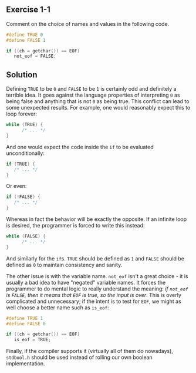 ## Exercise 1-1

Comment on the choice of names and values in the following code.

```c
#define TRUE 0
#define FALSE 1

if ((ch = getchar()) == EOF)
   not_eof = FALSE;
```

## Solution

Defining `TRUE` to be `0` and `FALSE` to be `1` is certainly odd and definitely a terrible idea. It goes against the language properties of interpreting `0` as being false and anything that is not `0` as being true. This conflict can lead to some unexpected results. For example, one would reasonably expect this to loop forever:

```c
while (TRUE) {
      /* ... */
}
```

And one would expect the code inside the `if` to be evaluated unconditionally:

```c
if (TRUE) {
   /* ... */
}
```

Or even:

```c
if (!FALSE) {
   /* ... */
}
```

Whereas in fact the behavior will be exactly the opposite. If an infinite loop is desired, the programmer is forced to write this instead:

```c
while (FALSE) {
      /* ... */
}
```

And similarly for the `if`s. `TRUE` should be defined as `1` and `FALSE` should be defined as `0` to maintain consistency and sanity.

The other issue is with the variable name. `not_eof` isn't a great choice - it is usually a bad idea to have "negated" variable names. It forces the programmer to do mental logic to really understand the meaning: *if `not_eof` is `FALSE`, then it means that `EOF` is true, so the input is over*. This is overly complicated and unnecessary; if the intent is to test for `EOF`, we might as well choose a better name such as `is_eof`:

```c
#define TRUE 1
#define FALSE 0

if ((ch = getchar()) == EOF)
   is_eof = TRUE;
```

Finally, if the compiler supports it (virtually all of them do nowadays), `stdbool.h` should be used instead of rolling our own boolean implementation.
